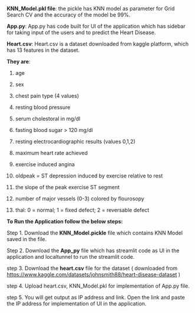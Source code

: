 
**KNN_Model.pkl file**: the pickle has KNN model as parameter for Grid Search CV and the accuracy of the model be 99%.

**App.py**: App.py has code built for UI of the application which has sidebar for taking input of the users and to predict the Heart Disease.

**Heart.csv**: Heart.csv is a dataset downloaded from kaggle platform, which has 13 features in the dataset.

**They are**:

1) age

2) sex

3) chest pain type (4 values)

4) resting blood pressure

5) serum cholestoral in mg/dl

6) fasting blood sugar > 120 mg/dl

7) resting electrocardiographic results (values 0,1,2)

8) maximum heart rate achieved

9) exercise induced angina

10) oldpeak = ST depression induced by exercise relative to rest

11) the slope of the peak exercise ST segment

12) number of major vessels (0-3) colored by flourosopy

13) thal: 0 = normal; 1 = fixed defect; 2 = reversable defect



**To Run the Application follow the below steps:**

Step 1. Download the **KNN_Model.pickle** file which contains KNN Model saved in the file.

Step 2. Download the **App_py** file which has streamlit code as UI in the application and localtunnel to run the streamlit code.

step 3. Download the **heart.csv** file for the dataset ( downloaded from https://www.kaggle.com/datasets/johnsmith88/heart-disease-dataset )

step 4. Upload heart.csv, KNN_Model.pkl for implementation of App.py file.

step 5. You will get output as IP address and link. Open the link and paste the IP address for implementation of UI in the application.
